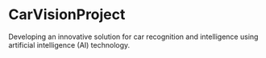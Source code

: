 # CarVisionProject
Developing an innovative solution for car recognition and intelligence using artificial intelligence (AI) technology.
